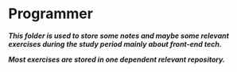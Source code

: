 # Programmer

***This folder is used to store some notes and maybe some relevant exercises during the study period mainly about front-end tech.***

***Most exercises are stored in one dependent relevant repository.***

